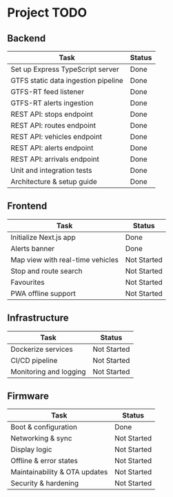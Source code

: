 # Project TODO

## Backend
| Task | Status |
| --- | --- |
| Set up Express TypeScript server | Done |
| GTFS static data ingestion pipeline | Done |
| GTFS-RT feed listener | Done |
| GTFS-RT alerts ingestion | Done |
| REST API: stops endpoint | Done |
| REST API: routes endpoint | Done |
| REST API: vehicles endpoint | Done |
| REST API: alerts endpoint | Done |
| REST API: arrivals endpoint | Done |
| Unit and integration tests | Done |
| Architecture & setup guide | Done |

## Frontend
| Task | Status |
| --- | --- |
| Initialize Next.js app | Done |
| Alerts banner | Done |
| Map view with real-time vehicles | Not Started |
| Stop and route search | Not Started |
| Favourites | Not Started |
| PWA offline support | Not Started |

## Infrastructure
| Task | Status |
| --- | --- |
| Dockerize services | Not Started |
| CI/CD pipeline | Not Started |
| Monitoring and logging | Not Started |

## Firmware
| Task | Status |
| --- | --- |
| Boot & configuration | Done |
| Networking & sync | Not Started |
| Display logic | Not Started |
| Offline & error states | Not Started |
| Maintainability & OTA updates | Not Started |
| Security & hardening | Not Started |
